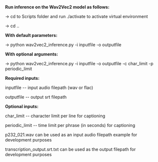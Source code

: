 **Run inference on the Wav2Vec2 model as follows:**


-> cd to Scripts folder and run ./activate to activate virtual environment

-> cd ..


**With default parameters:**

-> python wav2vec2_inference.py -i inputfile -o outputfile


**With optional arguments:**

-> python wav2vec2_inference.py -i inputfile -o outputfile -c char_limit -p periodic_limit


**Required inputs:**

inputfile -- input audio filepath (wav or flac)

outputfile -- output srt filepath


**Optional inputs:**

char_limit -- character limit per line for captioning

periodic_limit -- time limit per phrase (in seconds) for captioning



p232_021.wav can be used as an input audio filepath example for development purposes

transcription_output.srt.txt can be used as the output filepath for development purposes
